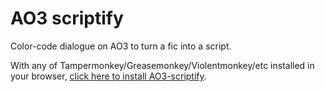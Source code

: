 # AO3 scriptify

Color-code dialogue on AO3 to turn a fic into a script.

With any of Tampermonkey/Greasemonkey/Violentmonkey/etc installed in your browser, [click here to install AO3-scriptify](https://github.com/irrationalpie7/AO3-scriptify/raw/main/scriptify.pub.user.js).